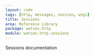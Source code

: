 ```yaml
---
layout: code
tags: [http, messages, session, wsgi]
title: Sessions
area: Reference Library
package: watson.http
module: watson.http.sessions
---
```


Sessions documentation